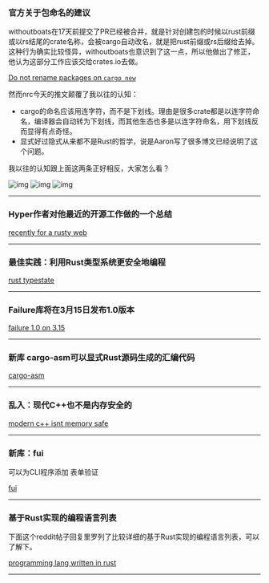 ### 官方关于包命名的建议

withoutboats在17天前提交了PR已经被合并，就是针对创建包的时候以rust前缀或以rs结尾的crate名称，会被cargo自动改名，就是把rust前缀或rs后缀给去掉。这种行为确实比较怪异，withoutboats也意识到了这一点，所以他做出了修正，他认为这部分工作应该交给crates.io去做。

[Do not rename packages on `cargo new` ](https://github.com/rust-lang/cargo/pull/5013)

然而nrc今天的推文颠覆了我以往的认知：

-  cargo的命名应该用连字符，而不是下划线。理由是很多crate都是以连字符命名，编译器会自动转为下划线，而其他生态也多是以连字符命名，用下划线反而显得有点奇怪。
-  显式好过隐式从来都不是Rust的哲学 ​​​​，说是Aaron写了很多博文已经说明了这个问题。

我以往的认知跟上面这两条正好相反，大家怎么看？

![img](https://wx4.sinaimg.cn/mw690/71684decly1foq89el201j20y80boq5s.jpg)
![img](https://wx1.sinaimg.cn/mw690/71684decly1foq8a2hjhhj20yk074jtd.jpg)
![img](https://wx4.sinaimg.cn/mw690/71684decly1foq8a5f0i4j20xi04iq49.jpg)

---

### Hyper作者对他最近的开源工作做的一个总结

[recently for a rusty web](http://seanmonstar.com/post/171170905822/recently-for-a-rusty-web)


---

### 最佳实践：利用Rust类型系统更安全地编程

[rust typestate](https://yoric.github.io/post/rust-typestate/)

---

### Failure库将在3月15日发布1.0版本

[failure 1.0 on 3.15](https://boats.gitlab.io/blog/post/2018-02-22-failure-1.0/)

---

### 新库 cargo-asm可以显式Rust源码生成的汇编代码

[cargo-asm](https://github.com/gnzlbg/cargo-asm)


---

### 乱入：现代C++也不是内存安全的

[modern c++ isnt memory safe](https://neosmart.net/blog/2018/modern-c-isnt-memory-safe/#more-4403)

---

### 新库：fui

可以为CLI程序添加 表单验证

[fui](https://github.com/xliiv/fui)

---

### 基于Rust实现的编程语言列表

下面这个reddit帖子回复里罗列了比较详细的基于Rust实现的编程语言列表，可以了解下。

[programming lang written in rust](https://www.reddit.com/r/rust/comments/7zexrs/programming_language_written_in_rust/)

---
